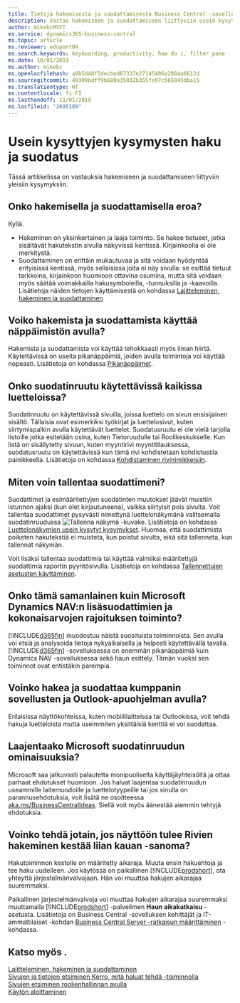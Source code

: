 ```yaml
---
title: Tietoja hakemisesta ja suodattamisesta Business Central -sovelluksessa
description: Vastaa hakemiseen ja suodattamiseen liittyviin usein kysyttyihin kysymyksiin.
author: mikebcMSFT
ms.service: dynamics365-business-central
ms.topic: article
ms.reviewer: edupont04
ms.search.keywords: keyboarding, productivity, how do i, filter pane
ms.date: 10/01/2019
ms.author: mikebc
ms.openlocfilehash: a0b5d48f5decbed87337e27145486a2884a6612d
ms.sourcegitcommit: 49309bdff9b680a35032b355fe97c565845dba15
ms.translationtype: HT
ms.contentlocale: fi-FI
ms.lasthandoff: 11/01/2019
ms.locfileid: "2695189"
---
```

# <a name="searching-and-filtering-faq"></a>Usein kysyttyjen kysymysten haku ja suodatus
Tässä artikkelissa on vastauksia hakemiseen ja suodattamiseen liittyviin yleisiin kysymyksiin.

## <a name="is-there-a-difference-between-searching-and-filtering"></a>Onko hakemisella ja suodattamisella eroa?
Kyllä.
- Hakeminen on yksinkertainen ja laaja toiminto. Se hakee tietueet, jotka sisältävät hakutekstin sivulla näkyvissä kentissä. Kirjainkoolla ei ole merkitystä.
- Suodattaminen on erittäin mukautuvaa ja sitä voidaan hyödyntää erityisissä kentissä, myös sellaisissa joita ei näy sivulla: se esittää tietuut tarkkoina, kirjainkoon huomioon ottavina osumina, mutta sitä voidaan myös säätää voimakkailla hakusymboleilla, -tunnuksilla ja -kaavoilla. Lisätietoja näiden tietojen käyttämisestä on kohdassa [Lajitteleminen, hakeminen ja suodattaminen](ui-enter-criteria-filters.md)

## <a name="is-there-a-keyboard-experience-for-search-and-filter"></a>Voiko hakemista ja suodattamista käyttää näppäimistön avulla?
Hakemista ja suodattamista voi käyttää tehokkaasti myös ilman hiirtä. Käytettävissä on useita pikanäppäimiä, joiden avulla toimintoja voi käyttää nopeasti. Lisätietoja on kohdassa [Pikanäppäimet](keyboard-shortcuts.md#KeyboardFilter).

## <a name="is-the-filter-pane-available-on-all-lists"></a>Onko suodatinruutu käytettävissä kaikissa luetteloissa?
Suodatinruutu on käytettävissä sivuilla, joissa luettelo on sivun ensisijainen sisältö. Tällaisia ovat esimerkiksi työkirjat ja luettelosivut, kuten siirtymispalkin avulla käytettävät luettelot. Suodatusruutu ei ole vielä tarjolla listoille jotka esitetään osina, kuten Tietoruudulle tai Roolikeskukselle. Kun listä on sisällytetty sivuun, kuten myyntirivi myyntitilauksessa, suodatusruutu on käytettävissä kun tämä rivi kohdistetaan kohdistustila painikkeella. Lisätietoja on kohdassa [Kohdistaminen rivinimikkeisiin](ui-enter-data.md#Focus).

## <a name="how-can-i-save-my-filters"></a>Miten voin tallentaa suodattimeni?
Suodattimet ja esimääritettyjen suodatinten muutokset jäävät muistiin istunnon ajaksi (kun olet kirjautuneena), vaikka siirtyisit pois sivulta. Voit tallentaa suodattimet pysyvästi nimettynä luettelonäkymänä valitsemalla suodatinruudussa ![Tallenna näkymä](media/save_view_icon.png "Tallenna näkymä") -kuvake. Lisätietoja on kohdassa [Luettelonäkymien usein kysytyt kysymykset](ui-views-faq.md). Huomaa, että suodattimista poiketen hakutekstiä ei muisteta, kun poistut sivulta, eikä sitä tallenneta, kun tallennat näkymän.

Voit lisäksi tallentaa suodattimia tai käyttää valmiiksi määritettyjä suodattimia raportin pyyntösivulla. Lisätietoja on kohdassa [Tallennettujen asetusten käyttäminen](ui-work-report.md#SavedSettings).

## <a name="is-this-the-same-as-advanced-filters-and-limit-totals-in-microsoft-dynamics-nav"></a>Onko tämä samanlainen kuin Microsoft Dynamics NAV:n lisäsuodattimien ja kokonaisarvojen rajoituksen toiminto?
[!INCLUDE[d365fin](includes/d365fin_md.md)] muodostuu näistä suosituista toiminnoista. Sen avulla voi etsiä ja analysoida tietoja nykyaikaisella ja helposti käytettävällä tavalla. [!INCLUDE[d365fin](includes/d365fin_md.md)] -sovelluksessa on enemmän pikanäppäimiä kuin Dynamics NAV -sovelluksessa sekä haun esittely. Tämän vuoksi sen toiminnot ovat entistäkin parempia.  

## <a name="can-i-search-and-filter-using-the-companion-apps-and-outlook-addin"></a>Voinko hakea ja suodattaa kumppanin sovellusten ja Outlook-apuohjelman avulla?
Erilaisissa näyttökohteissa, kuten mobiililaitteissa tai Outlookissa, voit tehdä hakuja luetteloista mutta useimmiten yksittäisiä kenttiä ei voi suodattaa.

## <a name="will-microsoft-extend-the-filter-pane-experience"></a>Laajentaako Microsoft suodatinruudun ominaisuuksia?
Microsoft saa jatkuvasti palautetta monipuoliselta käyttäjäyhteisöltä ja ottaa parhaat ehdotukset huomioon. Jos haluat laajentaa suodatinruudun useammille laitemuodoille ja luettelotyypeille tai jos sinulla on parannusehdotuksia, voit lisätä ne osoitteessa [aka.ms/BusinessCentralIdeas](https://aka.ms/businesscentralideas). Siellä voit myös äänestää aiemmin tehtyjä ehdotuksia.

## <a name="can-i-do-anything-about-the-searching-for-rows-is-taking-too-long-message"></a>Voinko tehdä jotain, jos näyttöön tulee Rivien hakeminen kestää liian kauan -sanoma?

Hakutoiminnon kestolle on määritetty aikaraja. Muuta ensin hakuehtoja ja tee haku uudelleen. Jos käytössä on paikallinen [!INCLUDE[prodshort](includes/prodshort.md)], ota yhteyttä järjestelmänvalvojaan. Hän voi muuttaa hakujen aikarajaa suuremmaksi.

Paikallinen järjestelmänvalvoja voi muuttaa hakujen aikarajaa suuremmaksi muuttamalla [!INCLUDE[prodshort](includes/prodshort.md)] -palvelimen **Haun aikakatkaisu** -asetusta. Lisätietoja on Business Central -sovelluksen kehittäjät ja IT-ammattilaiset -kohdan [Business Central Server -ratkaisun määrittäminen](https://docs.microsoft.com/en-us/dynamics365/business-central/dev-itpro/administration/configure-server-instance?#Database) -kohdassa.

## <a name="see-also"></a>Katso myös .
[Lajitteleminen, hakeminen ja suodattaminen](ui-enter-criteria-filters.md)  
[Sivujen ja tietojen etsiminen Kerro, mitä haluat tehdä -toiminnolla](ui-search.md)  
[Sivujen etsiminen roolienhallinnan avulla](ui-role-explorer.md)  
[Käytön aloittaminen](product-get-started.md)  
